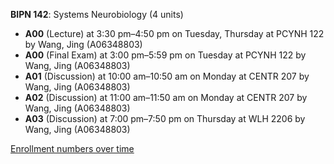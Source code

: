 **BIPN 142**: Systems Neurobiology (4 units)

- **A00** (Lecture) at 3:30 pm–4:50 pm on Tuesday, Thursday at PCYNH 122 by Wang, Jing (A06348803)
- **A00** (Final Exam) at 3:00 pm–5:59 pm on Tuesday at PCYNH 122 by Wang, Jing (A06348803)
- **A01** (Discussion) at 10:00 am–10:50 am on Monday at CENTR 207 by Wang, Jing (A06348803)
- **A02** (Discussion) at 11:00 am–11:50 am on Monday at CENTR 207 by Wang, Jing (A06348803)
- **A03** (Discussion) at 7:00 pm–7:50 pm on Thursday at WLH 2206 by Wang, Jing (A06348803)

[Enrollment numbers over time](./BIPN142.tsv)
